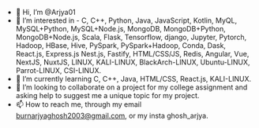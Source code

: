 - 👋 Hi, I’m @Arjya01
- 👀 I’m interested in - C, C++, Python, Java, JavaScript, Kotlin, MyQL, MySQL+Python, MySQL+Node.js, MongoDB, MongoDB+Python, MongoDB+Node.js, Scala, Flask, Tensorflow,  django, Jupyter, Pytorch, Hadoop, HBase, Hive, PySpark, PySpark+Hadoop, Conda, Dask, React.js, Express.js  Nest.js, Fastify, HTML/CSS/JS, Redis, Angular, Vue, NextJS,  NuxtJS, LINUX, KALI-LINUX, BlackArch-LINUX, Ubuntu-LINUX, Parrot-LINUX, CSI-LINUX.    
- 🌱 I’m currently learning C, C++, Java, HTML/CSS, React.js, KALI-LINUX.
- 💞️ I’m looking to collaborate on a project  for my college assignment and asking help to suggest me a unique topic for my project. 
- 📫 How to reach me, through my email burnarjyaghosh2003@gmail.com, or my insta ghosh_arjya. 

<!---
Arjya01/Arjya01 is a ✨ special ✨ repository because its `README.md` (this file) appears on your GitHub profile.
You can click the Preview link to take a look at your changes.
--->
